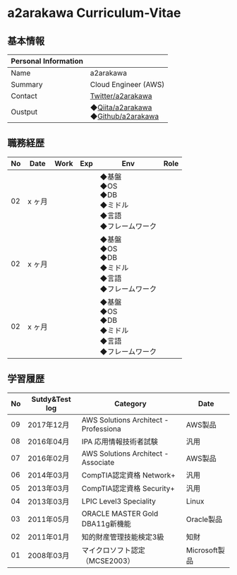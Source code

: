 # a2arakawa Curriculum-Vitae
## 基本情報

|Personal Information||
----|---- 
|Name|a2arakawa|
|Summary|Cloud Engineer (AWS)|
|Contact|[Twitter/a2arakawa](https://twitter.com/a2arakawa)|
|Oustput|◆[Qiita/a2arakawa](https://qiita.com/a2arakawa) <BR> ◆[Github/a2arakawa](https://github.com/a2arakawa)|


## 職務経歴

|No|Date|Work|Exp|Env|Role|
----|----|----|----|----|---- 
|02|x ヶ月|||◆基盤<br>◆OS<BR>◆DB<BR>◆ミドル<BR>◆言語<BR>◆フレームワーク||
|02|x ヶ月|||◆基盤<br>◆OS<BR>◆DB<BR>◆ミドル<BR>◆言語<BR>◆フレームワーク||
|02|x ヶ月|||◆基盤<br>◆OS<BR>◆DB<BR>◆ミドル<BR>◆言語<BR>◆フレームワーク||

## 学習履歴

|No|Sutdy&Test log|Category|Date|
----|----|----|---- 
|09|2017年12月|AWS Solutions Architect - Professiona|AWS製品|
|08|2016年04月|IPA 応用情報技術者試験|汎用|
|07|2016年02月|AWS Solutions Architect - Associate|AWS製品|
|06|2014年03月|CompTIA認定資格 Network+|汎用|
|05|2013年03月|CompTIA認定資格 Security+|汎用|
|04|2013年03月|LPIC Level3 Speciality|Linux|
|03|2011年05月|ORACLE MASTER Gold DBA11g新機能|Oracle製品|
|02|2011年01月|知的財産管理技能検定3級|知財|
|01|2008年03月|マイクロソフト認定（MCSE2003）|Microsoft製品|
